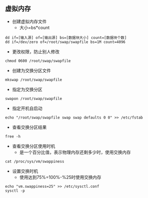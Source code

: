 ## 虚拟内存
- 创建虚拟内存文件
    - 大小=bs*count
```shell script
dd if=[输入源] of=[输出源] bs=[数据块大小] count=[数据块个数]
dd if=/dev/zero of=/root/swap/swapfile bs=1M count=4096
```
- 更改权限，防止别人修改
```shell script
chmod 0600 /root/swap/swapfile
```
- 创建为交换分区文件
```shell script
mkswap /root/swap/swapfile
```
- 指定为交换分区
```shell script
swapon /root/swap/swapfile
```
- 指定开机自启动
```shell script
echo "/root/swap/swapfile swap swap defaults 0 0" >> /etc/fstab
```
- 查看交换分区结果
```shell script
free -h
```
- 查看交换分区使用时机
    - 是一个百分比值，表示物理内存还剩多少时，使用交换内存
```shell script
cat /proc/sys/vm/swappiness
```
- 设置交换时机
    - 使用达到75%=100%-%25时使用交换内存
```shell script
echo "vm.swappiness=25" >> /etc/sysctl.conf
sysctl -p
```

